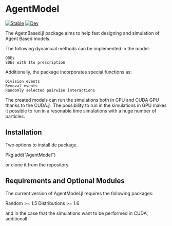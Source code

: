 # AgentModel

[![Stable](https://img.shields.io/badge/docs-stable-blue.svg)](https://gatocor.github.io/AgentModel.jl/stable)
[![Dev](https://img.shields.io/badge/docs-dev-blue.svg)](https://gatocor.github.io/AgentModel.jl/dev)

The AgetnBased.jl package aims to help fast designing and simulation of Agent Based models.

The following dynamical methods can be implemented in the model:

    ODEs
    SDEs with Ito prescription

Additionally, the package incorporates special functions as:

    Division events
    Removal events
    Randomly selected pairwise interactions

The created models can run the simulations both in CPU and CUDA GPU thanks to the CUDA.jl. The possibility to run in the simulations in GPU makes it possible to run in a resonable time simulations with a huge number of particles.

## Installation

Two options to install de package.

Pkg.add("AgentModel")

or clone it from the repository.

## Requirements and Optional Modules

The current version of AgentModel.jl requires the following packages:

Random >= 1.5 Distributions >= 1.6

and in the case that the simulations want to be performed in CUDA, additionall